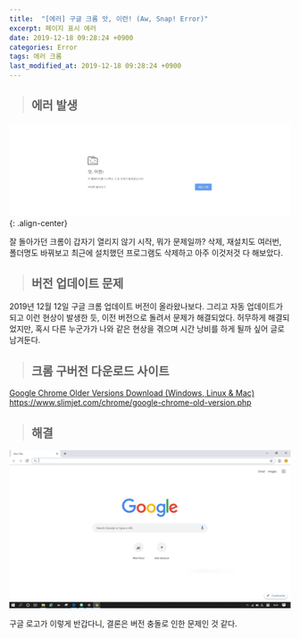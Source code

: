 ```yaml
---
title:  "[에러] 구글 크롬 앗, 이런! (Aw, Snap! Error)"
excerpt: 페이지 표시 에러
date: 2019-12-18 09:28:24 +0900
categories: Error
tags: 에러 크롬
last_modified_at: 2019-12-18 09:28:24 +0900
---
```


>## 에러 발생  

![크롬 앗, 이런! 에러](/assets/images/error/20191218_02.JPG){: .align-center}    

잘 돌아가던 크롬이 갑자기 열리지 않기 시작, 뭐가 문제일까?
삭제, 재설치도 여러번, 폴더명도 바꿔보고 최근에 설치했던 프로그램도 삭제하고 아주 이것저것 다 해보았다.

>## 버전 업데이트 문제  

2019년 12월 12일 구글 크롬 업데이트 버전이 올라왔나보다. 그리고 자동 업데이트가 되고 이런 현상이 발생한 듯, 이전 버전으로 돌려서 문제가 해결되었다.
허무하게 해결되었지만, 혹시 다른 누군가가 나와 같은 현상을 겪으며 시간 낭비를 하게 될까 싶어 글로 남겨둔다.

>## 크롬 구버전 다운로드 사이트  

[Google Chrome Older Versions Download (Windows, Linux & Mac)](https://www.slimjet.com/chrome/google-chrome-old-version.php)  
https://www.slimjet.com/chrome/google-chrome-old-version.php

>## 해결  

![크롬](/assets/images/error/20191218_01.JPG)  


구글 로고가 이렇게 반갑다니, 결론은 버전 충돌로 인한 문제인 것 같다.  
